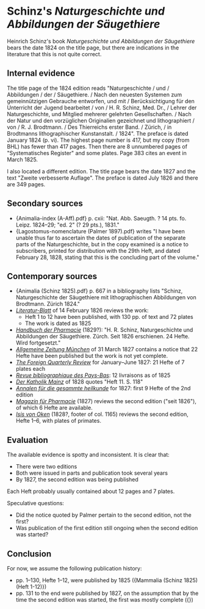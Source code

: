 # Schinz's _Naturgeschichte und Abbildungen der Säugethiere_

Heinrich Schinz's book _Naturgeschichte und Abbildungen der Säugethiere_ bears the date
1824 on the title page, but there are indications in the literature that this is not
quite correct.

## Internal evidence

The title page of the 1824 edition reads "Naturgeschichte / und / Abbildungen / der /
Säugethiere. / Nach den neuesten Systemen zum gemeinnützigen Gebrauche entworfen, und
mit / Berücksichtigung für den Unterricht der Jugend bearbeitet / von / H. R. Schinz,
Med. Dr., / Lehrer der Naturgeschichte, und Mitglied mehrerer gelehrten Gesellschaften.
/ Nach der Natur und den vorzüglichen Originalien gezeichnet und lithographiert / von /
R. J. Brodtmann. / Des Thierreichs erster Band. / Zürich, / in Brodtmanns
lithographischer Kunstanstalt. / 1824". The preface is dated January 1824 (p. vi). The
highest page number is 417, but my copy (from BHL) has fewer than 417 pages. Then there
are 8 unnumbered pages of "Systematisches Register" and some plates. Page 383 cites an
event in March 1825.

I also located a different edition. The title page bears the date 1827 and the text
"Zweite verbesserte Auflage". The preface is dated July 1826 and there are 349 pages.

## Secondary sources

- {Animalia-index (A-Aff).pdf} p. cxii: "Nat. Abb. Saeugth. ? 14 pts. fo. Leipz.
  1824–29; "ed. 2" (? 29 pts.), 1831."
- {Lagostomus-nomenclature (Palmer 1897).pdf} writes "I have been unable thus far to
  ascertain the dates of publication of the separate parts of the Naturgeschichte, but
  in the copy examined is a notice to subscribers, printed for distribution with the
  29th Heft, and dated February 28, 1828, stating that this is the concluding part of
  the volume."

## Contemporary sources

- {Animalia (Schinz 1825).pdf} p. 667 in a bibliography lists "Schinz, Naturgeschichte
  der Säugethiere mit lithographischen Abbildungen von Brodtmann. Zürich 1824."
- [_Literatur-Blatt_](https://books.google.nl/books?id=CWw9AAAAYAAJ&newbks=1&newbks_redir=0&dq=schinz%20naturgeschichte&pg=PA49#v=onepage&q=schinz%20naturgeschichte&f=false)
  of 14 February 1826 reviews the work:
  - Heft 1 to 12 have been published, with 130 pp. of text and 72 plates
  - The work is dated as 1825
- [_Handbuch der Pharmacie_](https://books.google.nl/books?id=16g8AAAAcAAJ&newbks=1&newbks_redir=0&dq=schinz%20naturgeschichte&pg=PA2177#v=onepage&q=schinz%20naturgeschichte&f=false)
  (1829?): "H. R. Schinz, Naturgeschichte und Abbildungen der Säugethiere. Zürch. Seit
  1826 erschienen. 24 Hefte. Wird fortgesetzt."
- [_Allgemeine Zeitung München_](https://books.google.nl/books?id=38RDAAAAcAAJ&newbks=1&newbks_redir=0&dq=schinz%20naturgeschichte&pg=PA360-IA4#v=onepage&q=schinz%20naturgeschichte&f=false)
  of 31 March 1827 contains a notice that 22 Hefte have been published but the work is
  not yet complete.
- [_The Foreign Quarterly Review_](https://books.google.nl/books?id=Ip9ZAAAAcAAJ&newbks=1&newbks_redir=0&dq=schinz%20naturgeschichte&pg=PA309#v=onepage&q=schinz%20naturgeschichte&f=false)
  for January–June 1827: 21 Hefte of 7 plates each
- [_Revue bibliographique des Pays-Bas_](https://books.google.nl/books?id=aswUAAAAQAAJ&newbks=1&newbks_redir=0&dq=schinz%20naturgeschichte&pg=PA397#v=onepage&q=schinz%20naturgeschichte&f=false):
  12 livraisons as of 1825
- [_Der Katholik Mainz_](https://books.google.nl/books?id=tnlPAAAAcAAJ&newbks=1&newbks_redir=0&dq=schinz%20naturgeschichte&pg=PA256-IA1#v=onepage&q=schinz%20naturgeschichte&f=false)
  of 1828 quotes "Heft 11. S. 118"
- [_Annalen für die gesammte heilkunde_](https://books.google.nl/books?id=L-5oA1l5CnwC&newbks=1&newbks_redir=0&dq=schinz%20naturgeschichte&pg=RA1-PP20#v=onepage&q=schinz%20naturgeschichte&f=false)
  for 1827: first 9 Hefte of the 2nd edition
- [_Magazin für Pharmacie_](https://books.google.nl/books?id=eObzs5LakMkC&newbks=1&newbks_redir=0&dq=schinz%20naturgeschichte&pg=PA266#v=onepage&q=schinz%20naturgeschichte&f=false)
  (1827) reviews the second edition ("seit 1826"), of which 6 Hefte are available.
- [_Isis von Oken_](https://books.google.nl/books?id=Cb5aAAAAcAAJ&newbks=1&newbks_redir=0&dq=schinz%20naturgeschichte&pg=PA1169#v=onepage&q=schinz%20naturgeschichte&f=false)
  (1828?, footer of col. 1165) reviews the second edition, Hefte 1–6, with plates of
  primates.

## Evaluation

The available evidence is spotty and inconsistent. It is clear that:

- There were two editions
- Both were issued in parts and publication took several years
- By 1827, the second edition was being published

Each Heft probably usually contained about 12 pages and 7 plates.

Speculative questions:

- Did the notice quoted by Palmer pertain to the second edition, not the first?
- Was publication of the first edition still ongoing when the second edition was
  started?

## Conclusion

For now, we assume the following publication history:

- pp. 1–130, Hefte 1–12, were published by 1825 ({Mammalia (Schinz 1825) (Heft 1-12)})
- pp. 131 to the end were published by 1827, on the assumption that by the time the
  second edition was started, the first was mostly complete ({})
